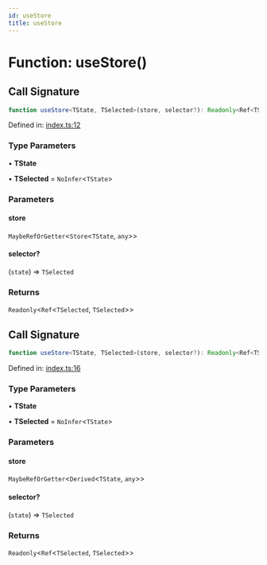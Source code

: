 ```yaml
---
id: useStore
title: useStore
---
```


<!-- DO NOT EDIT: this page is autogenerated from the type comments -->

# Function: useStore()

## Call Signature

```ts
function useStore<TState, TSelected>(store, selector?): Readonly<Ref<TSelected, TSelected>>
```

Defined in: [index.ts:12](https://github.com/TanStack/store/blob/main/packages/vue-store/src/index.ts#L12)

### Type Parameters

• **TState**

• **TSelected** = `NoInfer`\<`TState`\>

### Parameters

#### store

`MaybeRefOrGetter`\<`Store`\<`TState`, `any`\>\>

#### selector?

(`state`) => `TSelected`

### Returns

`Readonly`\<`Ref`\<`TSelected`, `TSelected`\>\>

## Call Signature

```ts
function useStore<TState, TSelected>(store, selector?): Readonly<Ref<TSelected, TSelected>>
```

Defined in: [index.ts:16](https://github.com/TanStack/store/blob/main/packages/vue-store/src/index.ts#L16)

### Type Parameters

• **TState**

• **TSelected** = `NoInfer`\<`TState`\>

### Parameters

#### store

`MaybeRefOrGetter`\<`Derived`\<`TState`, `any`\>\>

#### selector?

(`state`) => `TSelected`

### Returns

`Readonly`\<`Ref`\<`TSelected`, `TSelected`\>\>
